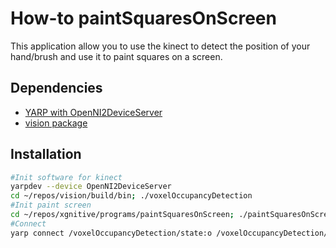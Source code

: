 # How-to paintSquaresOnScreen

This application allow you to use the kinect to detect the position of your hand/brush and use it to paint squares on a screen. 

## Dependencies
- [YARP with OpenNI2DeviceServer](https://github.com/roboticslab-uc3m/installation-guides/blob/c391d11f6bb624458111bd6655cfcb9109e7952a/install-yarp.md)
- [vision package](https://github.com/roboticslab-uc3m/vision)

## Installation

```bash
#Init software for kinect
yarpdev --device OpenNI2DeviceServer
cd ~/repos/vision/build/bin; ./voxelOccupancyDetection
#Init paint screen
cd ~/repos/xgnitive/programs/paintSquaresOnScreen; ./paintSquaresOnScreen.py
#Connect
yarp connect /voxelOccupancyDetection/state:o /voxelOccupancyDetection/state:i
```

